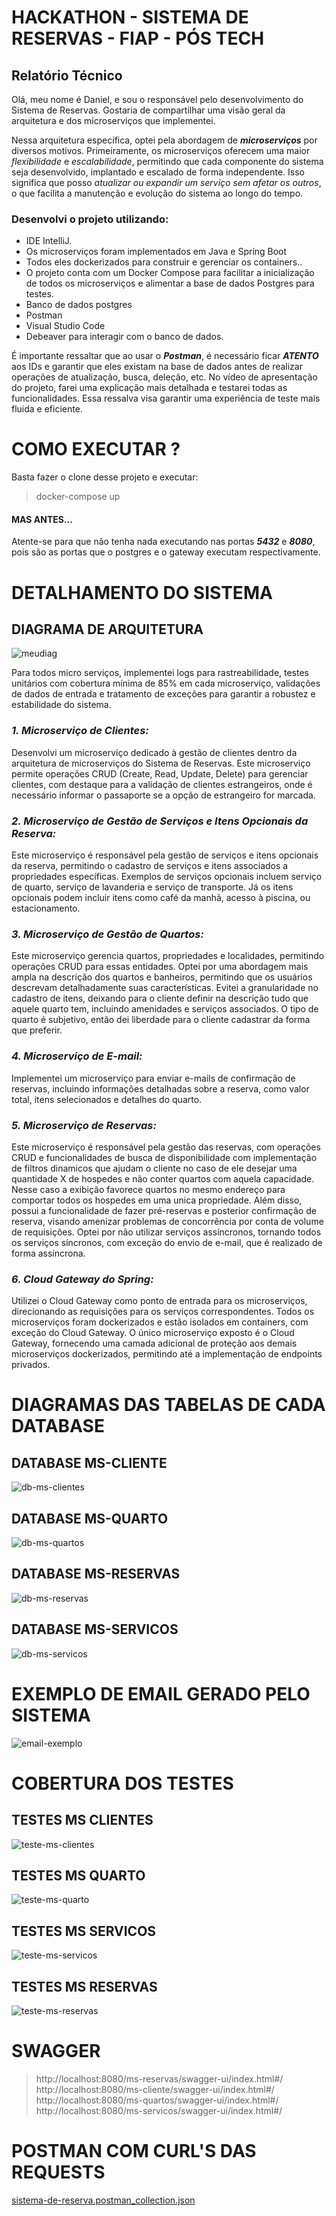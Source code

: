 # HACKATHON - SISTEMA DE RESERVAS - FIAP - PÓS TECH


## Relatório Técnico

Olá, meu nome é Daniel, e sou o responsável pelo desenvolvimento do Sistema de Reservas. Gostaria de compartilhar uma visão geral da arquitetura e dos microserviços que implementei.

Nessa arquitetura específica, optei pela abordagem de ***microserviços*** por diversos motivos. Primeiramente, os microserviços oferecem uma maior *flexibilidade* e *escalabilidade*, permitindo que cada componente do sistema seja desenvolvido, implantado e escalado de forma independente. Isso significa que posso *atualizar ou expandir um serviço sem afetar os outros*, o que facilita a manutenção e evolução do sistema ao longo do tempo.

### Desenvolvi o projeto utilizando:
 * IDE IntelliJ. 
 * Os microserviços foram implementados em Java e Spring Boot
 * Todos eles dockerizados para construir e gerenciar os containers.. 
 * O projeto conta com um Docker Compose para facilitar a inicialização de todos os microserviços e alimentar a base de dados Postgres para testes.
 * Banco de dados postgres
 * Postman
 * Visual Studio Code
 * Debeaver para interagir com o banco de dados.


É importante ressaltar que ao usar o ***Postman***, é necessário ficar ***ATENTO*** aos IDs e garantir que eles existam na base de dados antes de realizar operações de atualização, busca, deleção, etc. No vídeo de apresentação do projeto, farei uma explicação mais detalhada e testarei todas as funcionalidades. Essa ressalva visa garantir uma experiência de teste mais fluida e eficiente.

# COMO EXECUTAR ?

Basta fazer o clone desse projeto e executar:
> docker-compose up

#### MAS ANTES...

Atente-se para que não tenha nada executando nas portas ***5432*** e ***8080***, pois são as portas que o postgres e o gateway executam respectivamente.

#

# DETALHAMENTO DO SISTEMA

## DIAGRAMA DE ARQUITETURA
![meudiag](https://github.com/Daniel-Nascimentt/sistema-de-reservas-fiap/assets/65513073/b083a1ab-f053-45e2-8079-87a7b5707da3)


Para todos micro serviços, implementei logs para rastreabilidade, testes unitários com cobertura mínima de 85% em cada microserviço, validações de dados de entrada e tratamento de exceções para garantir a robustez e estabilidade do sistema.

### *1. Microserviço de Clientes:*
Desenvolvi um microserviço dedicado à gestão de clientes dentro da arquitetura de microserviços do Sistema de Reservas. Este microserviço permite operações CRUD (Create, Read, Update, Delete) para gerenciar clientes, com destaque para a validação de clientes estrangeiros, onde é necessário informar o passaporte se a opção de estrangeiro for marcada.

### *2. Microserviço de Gestão de Serviços e Itens Opcionais da Reserva:*
Este microserviço é responsável pela gestão de serviços e itens opcionais da reserva, permitindo o cadastro de serviços e itens associados a propriedades específicas. Exemplos de serviços opcionais incluem serviço de quarto, serviço de lavanderia e serviço de transporte. Já os itens opcionais podem incluir itens como café da manhã, acesso à piscina, ou estacionamento.

### *3. Microserviço de Gestão de Quartos:*
Este microserviço gerencia quartos, propriedades e localidades, permitindo operações CRUD para essas entidades. Optei por uma abordagem mais ampla na descrição dos quartos e banheiros, permitindo que os usuários descrevam detalhadamente suas características. Evitei a granularidade no cadastro de itens, deixando para o cliente definir na descrição tudo que aquele quarto tem, incluindo amenidades e serviços associados. O tipo de quarto é subjetivo, então dei liberdade para o cliente cadastrar da forma que preferir.

### *4. Microserviço de E-mail:*
Implementei um microserviço para enviar e-mails de confirmação de reservas, incluindo informações detalhadas sobre a reserva, como valor total, itens selecionados e detalhes do quarto.

### *5. Microserviço de Reservas:*
Este microserviço é responsável pela gestão das reservas, com operações CRUD e funcionalidades de busca de disponibilidade com implementação de filtros dinamicos que ajudam o cliente no caso de ele desejar uma quantidade X de hospedes e não conter quartos com aquela capacidade. Nesse caso a exibição favorece quartos no mesmo endereço para comportar todos os hospedes em uma unica propriedade. Além disso, possui a funcionalidade de fazer pré-reservas e posterior confirmação de reserva, visando amenizar problemas de concorrência por conta de volume de requisições. Optei por não utilizar serviços assíncronos, tornando todos os serviços síncronos, com exceção do envio de e-mail, que é realizado de forma assíncrona.

### *6. Cloud Gateway do Spring:*
Utilizei o Cloud Gateway como ponto de entrada para os microserviços, direcionando as requisições para os serviços correspondentes. Todos os microserviços foram dockerizados e estão isolados em containers, com exceção do Cloud Gateway. O único microserviço exposto é o Cloud Gateway, fornecendo uma camada adicional de proteção aos demais microserviços dockerizados, permitindo até a implementação de endpoints privados.



# DIAGRAMAS DAS TABELAS DE CADA DATABASE

## DATABASE MS-CLIENTE

![db-ms-clientes](https://github.com/Daniel-Nascimentt/sistema-de-reservas-fiap/assets/65513073/bd31ee14-68c5-4904-aeb1-08033b22548e)

## DATABASE MS-QUARTO

![db-ms-quartos](https://github.com/Daniel-Nascimentt/sistema-de-reservas-fiap/assets/65513073/ebffa715-a932-46bb-8674-16037f364bb3)

## DATABASE MS-RESERVAS

![db-ms-reservas](https://github.com/Daniel-Nascimentt/sistema-de-reservas-fiap/assets/65513073/59b14754-cbf0-42d5-afb9-bcc78fd0316a)

## DATABASE MS-SERVICOS

![db-ms-servicos](https://github.com/Daniel-Nascimentt/sistema-de-reservas-fiap/assets/65513073/96470101-314a-48f0-a9c0-29877561e3f2)

# EXEMPLO DE EMAIL GERADO PELO SISTEMA

![email-exemplo](https://github.com/Daniel-Nascimentt/sistema-de-reservas-fiap/assets/65513073/acbba258-459d-46f1-912f-93ef2184c532)

# COBERTURA DOS TESTES

## TESTES MS CLIENTES
![teste-ms-clientes](https://github.com/Daniel-Nascimentt/sistema-de-reservas-fiap/assets/65513073/50e50dff-4e6e-4da7-9474-8bbc759859f5)


## TESTES MS QUARTO
![teste-ms-quarto](https://github.com/Daniel-Nascimentt/sistema-de-reservas-fiap/assets/65513073/4513ba75-756b-4dbd-baf0-e6b53da54a58)


## TESTES MS SERVICOS
![teste-ms-servicos](https://github.com/Daniel-Nascimentt/sistema-de-reservas-fiap/assets/65513073/6e8fee19-30db-4111-b94f-4d0d54e556f4)


## TESTES MS RESERVAS
![teste-ms-reservas](https://github.com/Daniel-Nascimentt/sistema-de-reservas-fiap/assets/65513073/e4426f8d-125c-40f5-8782-83d9431363a2)

# SWAGGER

>http://localhost:8080/ms-reservas/swagger-ui/index.html#/
>http://localhost:8080/ms-cliente/swagger-ui/index.html#/
>http://localhost:8080/ms-quartos/swagger-ui/index.html#/
>http://localhost:8080/ms-servicos/swagger-ui/index.html#/

# POSTMAN COM CURL'S DAS REQUESTS
[sistema-de-reserva.postman_collection.json](https://github.com/Daniel-Nascimentt/sistema-de-reservas-fiap/files/14621769/sistema-de-reserva.postman_collection.json)
